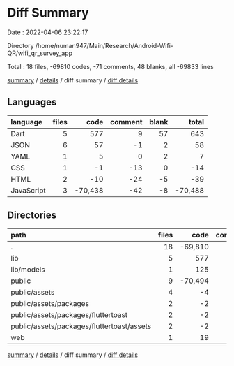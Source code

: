 # Diff Summary

Date : 2022-04-06 23:22:17

Directory /home/numan947/Main/Research/Android-Wifi-QR/wifi_qr_survey_app

Total : 18 files,  -69810 codes, -71 comments, 48 blanks, all -69833 lines

[summary](results.md) / [details](details.md) / diff summary / [diff details](diff-details.md)

## Languages
| language | files | code | comment | blank | total |
| :--- | ---: | ---: | ---: | ---: | ---: |
| Dart | 5 | 577 | 9 | 57 | 643 |
| JSON | 6 | 57 | -1 | 2 | 58 |
| YAML | 1 | 5 | 0 | 2 | 7 |
| CSS | 1 | -1 | -13 | 0 | -14 |
| HTML | 2 | -10 | -24 | -5 | -39 |
| JavaScript | 3 | -70,438 | -42 | -8 | -70,488 |

## Directories
| path | files | code | comment | blank | total |
| :--- | ---: | ---: | ---: | ---: | ---: |
| . | 18 | -69,810 | -71 | 48 | -69,833 |
| lib | 5 | 577 | 9 | 57 | 643 |
| lib/models | 1 | 125 | -1 | 22 | 146 |
| public | 9 | -70,494 | -76 | -17 | -70,587 |
| public/assets | 4 | -4 | -26 | 0 | -30 |
| public/assets/packages | 2 | -2 | -26 | 0 | -28 |
| public/assets/packages/fluttertoast | 2 | -2 | -26 | 0 | -28 |
| public/assets/packages/fluttertoast/assets | 2 | -2 | -26 | 0 | -28 |
| web | 1 | 19 | -3 | 3 | 19 |

[summary](results.md) / [details](details.md) / diff summary / [diff details](diff-details.md)